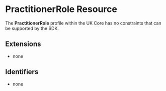 ---
---

# PractitionerRole Resource

The **PractitionerRole** profile within the UK Core has no constraints that can be supported by the SDK.

## Extensions

- none

## Identifiers

- none
